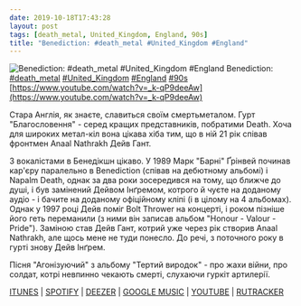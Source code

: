 ```yaml
---
date: 2019-10-18T17:43:28
layout: post
tags: [death_metal, United_Kingdom, England, 90s]
title: "Benediction: #death_metal #United_Kingdom #England"
---
```

![Benediction: #death_metal #United_Kingdom #England](https://i.ytimg.com/vi/_k-qP9deeAw/hqdefault.jpg)
Benediction: [#death_metal](/tags/#death_metal) [#United_Kingdom](/tags/#United_Kingdom) [#England](/tags/#England) [#90s](/tags/#90s) [https://www.youtube.com/watch?v=_k-qP9deeAw](https://www.youtube.com/watch?v=_k-qP9deeAw)

Стара Англія, як знаєте, славиться своїм смертьметалом. Гурт &quot;Благословення&quot; - серед кращих представників, побратими Death. Хоча для широких метал-кіл вона цікава хіба тим, що в ній 21 рік співав фронтмен Anaal Nathrakh Дейв Гант.

З вокалістами в Бенедікшн цікаво. У 1989 Марк &quot;Барні&quot; Ґрінвей починав кар&#39;єру паралельно в Benediction (співав на дебютному альбомі) і Napalm Death, однак за два роки зосередився на тому, що ближче до душі, і був замінений Дейвом Інґремом, котрого й чуєте на доданому аудіо - і бачите на доданому офіційному кліпі (і в цілому на 4 альбомах). Однак у 1997 році Дейв поміг Bolt Thrower на концерті, і роком пізніше його геть переманили (з ними він записав альбом &quot;Honour - Valour - Pride&quot;). Заміною став Дейв Гант, котрий уже через рік створив Anaal Nathrakh, але щось мене не туди понесло. До речі, з поточного року в гурті знову Дейв Інґрем.

Пісня &quot;Агонізуючий&quot; з альбому &quot;Тертий виродок&quot; - про жахи війни, про солдат, котрі невпинно чекають смерті, слухаючи гуркіт артилерії.

[ITUNES](https://music.apple.com/ru/album/grind-bastard/1460473507?l=en) \| [SPOTIFY](https://open.spotify.com/album/6HLbTX8pUmVGHPMIGEz8V0) \| [DEEZER](https://www.deezer.com/album/85850?utm_source=deezer&amp;utm_content=album-85850&amp;utm_term=1601611822_1571409685&amp;utm_medium=web) \| [GOOGLE MUSIC](https://play.google.com/music/m/B3oosovjdjhih7awfuhda3jwr6a?t=Grind_Bastard_-_Benediction) \| [YOUTUBE](https://www.youtube.com/playlist?list=OLAK5uy_kW80Dl0VkMct6yeg1DfdqqynviMrgj1A8) \| [RUTRACKER](https://rutracker.org/forum/viewtopic.php?t=4278093)